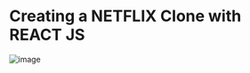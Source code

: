 # Creating a NETFLIX Clone with REACT JS

![image](https://user-images.githubusercontent.com/55413701/135534994-ac01e258-b4a1-4f6d-b23d-846ae4e049bf.png)

